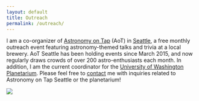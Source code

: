 ```yaml
---
layout: default
title: Outreach
permalink: /outreach/
---
```


I am a co-organizer of [Astronomy on Tap](http://astronomyontap.org/) (AoT) in [Seattle](https://www.facebook.com/AoTSeattle), a free monthly outreach event featuring astronomy-themed talks and trivia at a local brewery. AoT Seattle has been holding events since March 2015, and now regularly draws crowds of over 200 astro-enthusiasts each month. In addition, I am the current coordinator for the [University of Washington Planetarium](http://depts.washington.edu/astron/outreach/uw-planetarium/). Please feel free to [contact](../../) me with inquiries related to Astronomy on Tap Seattle or the planetarium! 

![](../images/AoT_crowd_Peddler.jpg)
